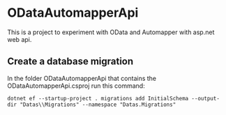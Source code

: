 # ODataAutomapperApi

This is a project to experiment with OData and Automapper with asp.net web api.

## Create a database migration

In the folder ODataAutomapperApi that contains the ODataAutomapperApi.csproj run this command:

```
dotnet ef --startup-project . migrations add InitialSchema --output-dir "Datas\\Migrations" --namespace "Datas.Migrations"
```

